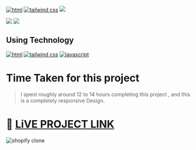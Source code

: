 [![html](https://img.shields.io/badge/html-red?style=for-the-badge&logo=HTML5&logoColor=white)]()
[![tailwind css](https://img.shields.io/badge/tailwind%20css-blue?style=for-the-badge&logo=tailwind%20css&logoColor=white)]()
[![](https://img.shields.io/badge/HITESH-CHOUDHARY-ADD8E6?style=for-the-badge)]()

[![](https://img.shields.io/badge/linkedin-blue?style=for-the-badge&logo=linkedin&logoColor=white)](https://www.linkedin.com/in/ankush-kumar-275129176/)
[![](https://img.shields.io/badge/MY%20PORTFOLIO-0B94DE?style=for-the-badge)](https://developerankush.tk/ 'Link')

## **Using Technology**
[![html](https://img.shields.io/badge/html-red?style=for-the-badge&logo=HTML5&logoColor=white)]()
[![tailwind css](https://img.shields.io/badge/tailwind%20css-blue?style=for-the-badge&logo=tailwind%20css&logoColor=white)]()
[![javascript](https://img.shields.io/badge/javascript-black?style=for-the-badge&logo=javascript&logoColor=yellow)]()

 

# **Time Taken for this project**
> I spent roughly around 12 to 14 hours completing this project , and this is a completely responsive Design. 

# 🚀 [LiVE PROJECT LINK](https://statuesque-centaur-5ea6ce.netlify.app/) 

![shopify clone](/shopifyClone.png)
